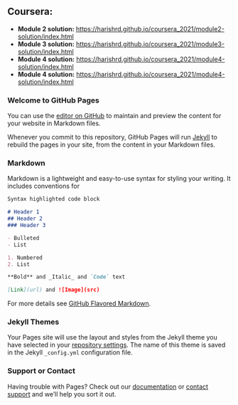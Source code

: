 ## Coursera:

  - **Module 2 solution:** https://harishrd.github.io/coursera_2021/module2-solution/index.html
  - **Module 3 solution:** https://harishrd.github.io/coursera_2021/module3-solution/index.html
  - **Module 4 solution:** https://harishrd.github.io/coursera_2021/module4-solution/index.html
  - **Module 4 solution:** https://harishrd.github.io/coursera_2021/module4-solution/index.html


  
  
### Welcome to GitHub Pages

You can use the [editor on GitHub](https://github.com/harishrd/coursera_test/edit/main/README.md) to maintain and preview the content for your website in Markdown files.

Whenever you commit to this repository, GitHub Pages will run [Jekyll](https://jekyllrb.com/) to rebuild the pages in your site, from the content in your Markdown files.

### Markdown

Markdown is a lightweight and easy-to-use syntax for styling your writing. It includes conventions for

```markdown
Syntax highlighted code block

# Header 1
## Header 2
### Header 3

- Bulleted
- List

1. Numbered
2. List

**Bold** and _Italic_ and `Code` text

[Link](url) and ![Image](src)
```

For more details see [GitHub Flavored Markdown](https://guides.github.com/features/mastering-markdown/).

### Jekyll Themes

Your Pages site will use the layout and styles from the Jekyll theme you have selected in your [repository settings](https://github.com/harishrd/coursera_test/settings/pages). The name of this theme is saved in the Jekyll `_config.yml` configuration file.

### Support or Contact

Having trouble with Pages? Check out our [documentation](https://docs.github.com/categories/github-pages-basics/) or [contact support](https://support.github.com/contact) and we’ll help you sort it out.
